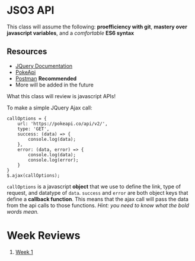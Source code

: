 # JSO3 API
This class will assume the following: **proefficiency with git**, **mastery over javascript variables**, and a *comfortable* **ES6 syntax**
## Resources
- [JQuery Documentation](https://api.jquery.com/)
- [PokeApi](https://pokeapi.co/)
- [Postman](https://www.getpostman.com/) **Recommended**
- More will be added in the future

What this class will review is javascript APIs!

To make a simple JQuery Ajax call:
```javacript
callOptions = {
    url: 'https://pokeapi.co/api/v2/',
    type: 'GET',
    success: (data) => {
        console.log(data);
    },
    error: (data, error) => {
        console.log(data);
        console.log(error);
    }
}
$.ajax(callOptions);
```

`callOptions` is a javascript **object** that we use to define the link, type of request, and datatype of `data`. `success` and `error` are both object keys that define a **callback function**. This means that the ajax call will pass the data from the api calls to those functions.
*Hint: you need to know what the bold words mean.*
# Week Reviews
1. [Week 1](Week1.md)